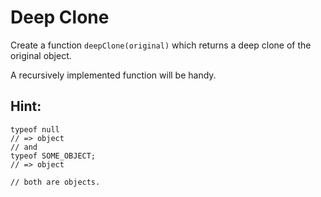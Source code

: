 # Deep Clone

Create a function `deepClone(original)` which returns a deep clone of the original object.

A recursively implemented function will be handy.

## Hint:

```
typeof null
// => object
// and
typeof SOME_OBJECT;
// => object

// both are objects.
```

